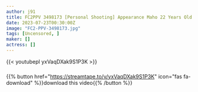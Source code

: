 ```yaml
---
author: j91
title: FC2PPV 3498173 [Personal Shooting] Appearance Maho 22 Years Old Super Big Cock Raw Cum Shot To Sexy Beautiful Busty Female College Student! !
date: 2023-07-23T00:30:00Z
image: "FC2-PPV-3498173.jpg"
tags: [Uncensored, ]
maker: []
actress: []
---
```



{{< youtubepl yxVaqDXak9S1P3K >}}
###

{{% button href="https://streamtape.to/v/yxVaqDXak9S1P3K" icon="fas fa-download" %}}download this video{{% /button %}}

